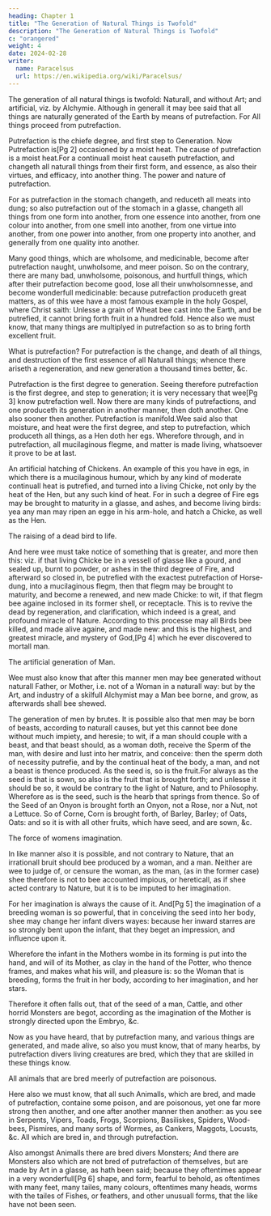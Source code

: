 ```yaml
---
heading: Chapter 1
title: "The Generation of Natural Things is Twofold"
description: "The Generation of Natural Things is Twofold"
c: "orangered"
weight: 4
date: 2024-02-28
writer:
  name: Paracelsus
  url: https://en.wikipedia.org/wiki/Paracelsus/
---
```



The generation of all natural things is twofold: Naturall, and without Art; and artificial, viz. by Alchymie. Although in generall it may bee said that all things are naturally generated of the Earth by means of putrefaction. For All things proceed from putrefaction.

Putrefaction is the chiefe degree, and first step to Generation. Now Putrefaction is[Pg 2] occasioned by a moist heat. The cause of putrefaction is a moist heat.For a continuall moist heat causeth putrefaction, and changeth all naturall things from their first form, and essence, as also their virtues, and efficacy, into another thing. The power and nature of putrefaction.

For as putrefaction in the stomach changeth, and reduceth all meats into dung; so also putrefaction out of the stomach in a glasse, changeth all things from one form into another, from one essence into another, from one colour into another, from one smell into another, from one virtue into another, from one power into another, from one property into another, and generally from one quality into another. 

Many good things, which are wholsome, and medicinable, become after putrefaction naught, unwholsome, and meer poison. So on the contrary, there are many bad, unwholsome, poisonous, and hurtfull things, which after their putrefaction become good, lose all their unwholsomnesse, and become wonderfull medicinable: because putrefaction produceth great matters, as of this wee have a most famous example in the holy Gospel, where Christ saith: Unlesse a grain of Wheat bee cast into the Earth, and be putrefied, it cannot bring forth fruit in a hundred fold. Hence also we must know, that many things are multiplyed in putrefaction so as to bring forth excellent fruit. 

What is putrefaction? For putrefaction is the change, and death of all things, and destruction of the first essence of all Naturall things; whence there ariseth a regeneration, and new generation a thousand times better, &c.

Putrefaction is the first degree to generation.
Seeing therefore putrefaction is the first degree, and step to generation; it is very necessary that wee[Pg 3] know putrefaction well. Now there are many kinds of putrefactions, and one produceth its generation in another manner, then doth another. One also sooner then another. Putrefaction is manifold.Wee said also that moisture, and heat were the first degree, and step to putrefaction, which produceth all things, as a Hen doth her egs. Wherefore through, and in putrefaction, all mucilaginous flegme, and matter is made living, whatsoever it prove to be at last.

An artificial hatching of Chickens.
An example of this you have in egs, in which there is a mucilaginous humour, which by any kind of moderate continuall heat is putrefied, and turned into a living Chicke, not only by the heat of the Hen, but any such kind of heat. For in such a degree of Fire egs may be brought to maturity in a glasse, and ashes, and become living birds: yea any man may ripen an egge in his arm-hole, and hatch a Chicke, as well as the Hen.

The raising of a dead bird to life.

And here wee must take notice of something that is greater, and more then this: viz. if that living Chicke be in a vessell of glasse like a gourd, and sealed up, burnt to powder, or ashes in the third degree of Fire, and afterward so closed in, be putrefied with the exactest putrefaction of Horse-dung, into a mucilaginous flegm, then that flegm may be brought to maturity, and become a renewed, and new made Chicke: to wit, if that flegm bee againe inclosed in its former shell, or receptacle. This is to revive the dead by regeneration, and clarification, which indeed is a great, and profound miracle of Nature. According to this processe may all Birds bee killed, and made alive againe, and made new: and this is the highest, and greatest miracle, and mystery of God,[Pg 4] which he  ever discovered to mortall man.

The artificial generation of Man.

Wee must also know that after this manner men may bee generated without naturall Father, or Mother, i.e. not of a Woman in a naturall way: but by the Art, and industry of a skilfull Alchymist may a Man bee borne, and grow, as afterwards shall bee shewed.

The generation of men by brutes.
It is possible also that men may be born of beasts, according to naturall causes, but yet this cannot bee done without much impiety, and heresie; to wit, if a man should couple with a beast, and that beast should, as a woman doth, receive the Sperm of the man, with desire and lust into her matrix, and conceive: then the sperm doth of necessity putrefie, and by the continual heat of the body, a man, and not a beast is thence produced. As the seed is, so is the fruit.For always as the seed is that is sown, so also is the fruit that is brought forth; and unlesse it should be so, it would be contrary to the light of Nature, and to Philosophy. Wherefore as is the seed, such is the hearb that springs from thence. So of the Seed of an Onyon is brought forth an Onyon, not a Rose, nor a Nut, not a Lettuce. So of Corne, Corn is brought forth, of Barley, Barley; of Oats, Oats: and so it is with all other fruits, which have seed, and are sown, &c.

The force of womens imagination.

In like manner also it is possible, and not contrary to Nature, that an irrationall bruit should bee produced by a woman, and a man. Neither are wee to judge of, or censure the woman, as the man, (as in the former case) shee therefore is not to bee accounted impious, or hereticall, as if shee acted contrary to Nature, but it is to be imputed to her imagination. 

For her imagination is always the cause of it. And[Pg 5] the imagination of a breeding woman is so powerful, that in conceiving the seed into her body, shee may change her infant divers wayes: because her inward starres are so strongly bent upon the infant, that they beget an impression, and influence upon it. 

Wherefore the infant in the Mothers wombe in its forming is put into the hand, and will of its Mother, as clay in the hand of the Potter, who thence frames, and makes what his will, and pleasure is: so the Woman that is breeding, forms the fruit in her body, according to her imagination, and her stars. 

Therefore it often falls out, that of the seed of a man, Cattle, and other horrid Monsters are begot, according as the imagination of the Mother is strongly directed upon the Embryo, &c.

Now as you have heard, that by putrefaction many, and various things are generated, and made alive, so also you must know, that of many hearbs, by putrefaction divers living creatures are bred, which they that are skilled in these things know.

All animals that are bred meerly of putrefaction are poisonous.


Here also we must know, that all such Animalls, which are bred, and made of putrefaction, containe some poison, and are poisonous, yet one far more strong then another, and one after another manner then another: as you see in Serpents, Vipers, Toads, Frogs, Scorpions, Basiliskes, Spiders, Wood-bees, Pismires, and many sorts of Wormes, as Cankers, Maggots, Locusts, &c. All which are bred in, and through putrefaction. 

Also amongst Animalls there are bred divers Monsters; And there are Monsters also which are not bred of putrefaction of themselves, but are made by Art in a glasse, as hath been said; because they oftentimes appear in a very wonderfull[Pg 6] shape, and form, fearful to behold, as oftentimes with many feet, many tailes, many colours, oftentimes many heads, worms with the tailes of Fishes, or feathers, and other unusuall forms, that the like have not been seen.
